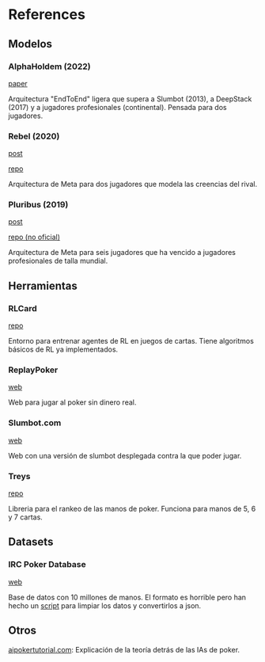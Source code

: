 # References

## Modelos

### AlphaHoldem (2022)
[paper](https://ojs.aaai.org/index.php/AAAI/article/view/20394/20153)

Arquitectura "EndToEnd" ligera que supera a Slumbot (2013), a DeepStack (2017) y a jugadores profesionales (continental). Pensada para dos jugadores.

### Rebel (2020)
[post](https://ai.facebook.com/blog/rebel-a-general-game-playing-ai-bot-that-excels-at-poker-and-more/)

[repo](https://github.com/facebookresearch/rebel)

Arquitectura de Meta para dos jugadores que modela las creencias del rival.

### Pluribus (2019)
[post](https://ai.facebook.com/blog/pluribus-first-ai-to-beat-pros-in-6-player-poker/)

[repo (no oficial)](https://github.com/fedden/poker_ai)

Arquitectura de Meta para seis jugadores que ha vencido a jugadores profesionales de talla mundial.


## Herramientas

### RLCard
[repo](https://github.com/datamllab/rlcard)

Entorno para entrenar agentes de RL en juegos de cartas. Tiene algoritmos básicos de RL ya implementados.

### ReplayPoker
[web](https://replaypoker.com)

Web para jugar al poker sin dinero real.

### Slumbot.com
[web](https://slumbot.com/)

Web con una versión de slumbot desplegada contra la que poder jugar.

### Treys
[repo](https://github.com/ihendley/treys)

Libreria para el rankeo de las manos de poker. Funciona para manos de 5, 6 y 7 cartas.

## Datasets

### IRC Poker Database
[web](http://poker.cs.ualberta.ca/irc_poker_database.html)

Base de datos con 10 millones de manos. El formato es horrible pero han hecho un [script](https://github.com/allenfrostline/PokerHandsDataset) para limpiar los datos y convertirlos a json.

## Otros

[aipokertutorial.com](https://aipokertutorial.com/): Explicación de la teoría detrás de las IAs de poker.
